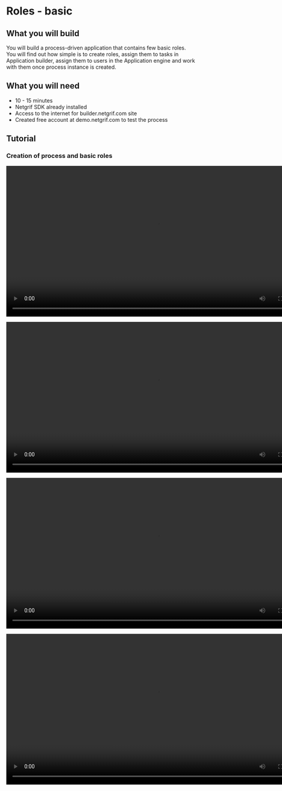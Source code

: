 # Roles - basic

## What you will build

You will build a process-driven application that contains few basic roles. You will find out how simple is to create roles, assign them to tasks in Application builder, assign them to users in the Application engine and work with them once process instance is created.

## What you will need

<ul>
    <li>10 - 15 minutes</li>
    <li>Netgrif SDK already installed</li>
    <li>Access to the internet for builder.netgrif.com site</li>
    <li>Created free account at demo.netgrif.com to test the process</li>
</ul>

## Tutorial
### Creation of process and basic roles

<p align="center">
    <video controls autoplay style="height: 400px;">
      <source src="_media/roles-basic/1.mp4" type="video/mp4">
    </video>
</p>

<p align="center">
    <video controls autoplay style="height: 400px;">
      <source src="_media/roles-basic/2.mp4" type="video/mp4">
    </video>
</p>

<p align="center">
    <video controls autoplay style="height: 400px;">
      <source src="_media/roles-basic/3.mp4" type="video/mp4">
    </video>
</p>

<p align="center">
    <video controls autoplay style="height: 400px;">
      <source src="_media/roles-basic/4.mp4" type="video/mp4">
    </video>
</p>
